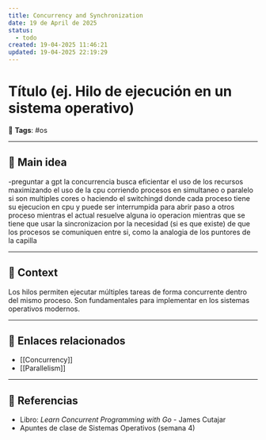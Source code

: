 ```yaml
---
title: Concurrency and Synchronization
date: 19 de April de 2025
status:
  - todo
created: 19-04-2025 11:46:21
updated: 19-04-2025 22:19:29
---
```


# Título (ej. Hilo de ejecución en un sistema operativo)

🔖 **Tags**: #os 

---

## 🧠 Main idea

-preguntar a gpt la concurrencia busca eficientar el uso de los recursos maximizando el uso de la cpu corriendo procesos en simultaneo o paralelo si son multiples cores o haciendo el switchingd donde cada proceso tiene su ejecucion en cpu y puede ser interrumpida para abrir paso a otros proceso mientras el actual resuelve alguna io operacion mientras que se tiene que usar la sincronizacion por la necesidad (si es que existe) de que los procesos se comuniquen entre si, como la analogia de los puntores de la capilla

---

## 🧩 Context

Los hilos permiten ejecutar múltiples tareas de forma concurrente dentro del mismo proceso. Son fundamentales para implementar en los sistemas operativos modernos.

---

## 🔗 Enlaces relacionados

- [[Concurrency]]
- [[Parallelism]]

---

## 📘 Referencias

- Libro: *Learn Concurrent Programming with Go* - James Cutajar  
- Apuntes de clase de Sistemas Operativos (semana 4)  
